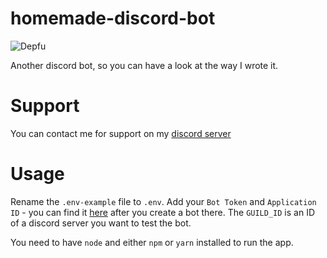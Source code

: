 # homemade-discord-bot
![Depfu](https://img.shields.io/depfu/mrowkaadrian/discord-bot)

Another discord bot, so you can have a look at the way I wrote it.

# Support
You can contact me for support on my [discord server](https://discord.gg/vccpcGfEfF)

# Usage
Rename the `.env-example` file to `.env`. Add your `Bot Token` and `Application ID` - you can find it [here](https://discord.com/developers/applications/) after you create a bot there. The `GUILD_ID` is an ID of a discord server you want to test the bot.

You need to have `node` and either `npm` or `yarn` installed to run the app.
